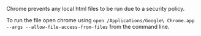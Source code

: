 Chrome prevents any local html files to be run due to a security policy.

To run the file open chrome using `open /Applications/Google\ Chrome.app --args --allow-file-access-from-files` from the command line.
